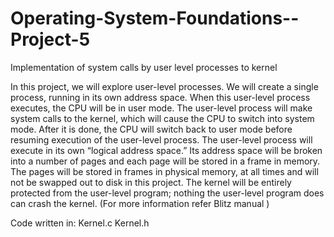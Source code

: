 # Operating-System-Foundations--Project-5
Implementation of system calls by user level processes to kernel


In this project, we will explore user-level processes. We will create a single process, running in its own address space. When this user-level process executes, the CPU will be in user mode. The user-level process will make system calls to the kernel, which will cause the CPU to switch into system mode. After it is done, the CPU will switch back to user mode before resuming execution of the user-level process. The user-level process will execute in its own “logical address space.” Its address space will be broken into a number of pages and each page will be stored in a frame in memory. The pages will be stored in frames in physical memory, at all times and will not be swapped out to disk in this project. The kernel will be entirely protected from the user-level program; nothing the user-level program does can crash the kernel. (For more information refer Blitz manual )

Code written in: Kernel.c Kernel.h
